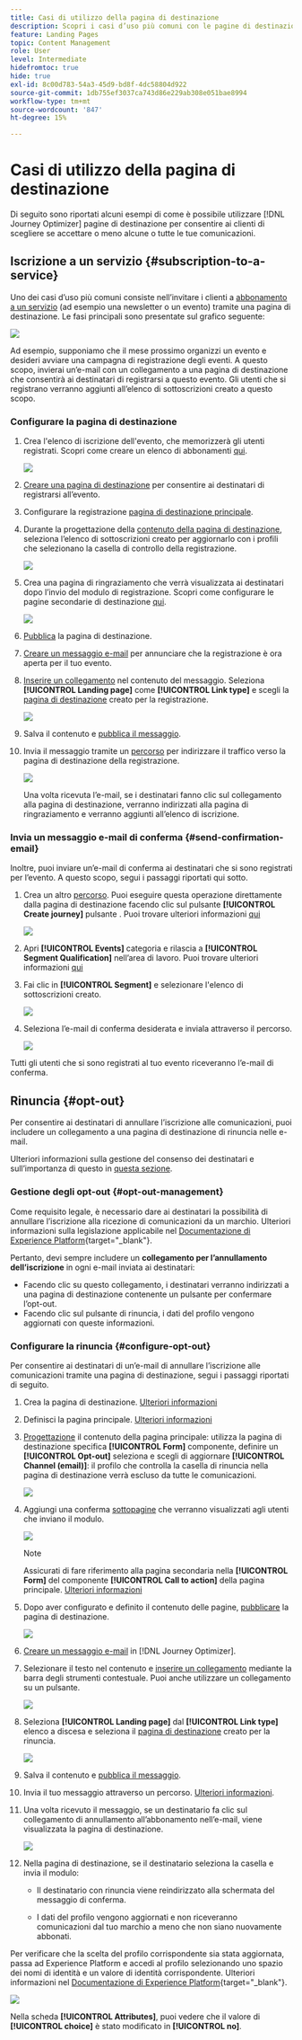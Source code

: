 ```yaml
---
title: Casi di utilizzo della pagina di destinazione
description: Scopri i casi d’uso più comuni con le pagine di destinazione in Journey Optimizer
feature: Landing Pages
topic: Content Management
role: User
level: Intermediate
hidefromtoc: true
hide: true
exl-id: 8c00d783-54a3-45d9-bd8f-4dc58804d922
source-git-commit: 1db755ef3037ca743d86e229ab308e051bae8994
workflow-type: tm+mt
source-wordcount: '847'
ht-degree: 15%

---
```


# Casi di utilizzo della pagina di destinazione

Di seguito sono riportati alcuni esempi di come è possibile utilizzare [!DNL Journey Optimizer] pagine di destinazione per consentire ai clienti di scegliere se accettare o meno alcune o tutte le tue comunicazioni.

<!--The main use cases are:
* Subscription to a service
* Opt-in
* Opt-out-->

## Iscrizione a un servizio {#subscription-to-a-service}

Uno dei casi d’uso più comuni consiste nell’invitare i clienti a [abbonamento a un servizio](subscription-list.md) (ad esempio una newsletter o un evento) tramite una pagina di destinazione. Le fasi principali sono presentate sul grafico seguente:

![](../assets/lp_subscription-uc.png)

Ad esempio, supponiamo che il mese prossimo organizzi un evento e desideri avviare una campagna di registrazione degli eventi<!--to keep your customers that are interested updated on that event-->. A questo scopo, invierai un’e-mail con un collegamento a una pagina di destinazione che consentirà ai destinatari di registrarsi a questo evento. Gli utenti che si registrano verranno aggiunti all’elenco di sottoscrizioni creato a questo scopo.

### Configurare la pagina di destinazione

1. Crea l&#39;elenco di iscrizione dell&#39;evento, che memorizzerà gli utenti registrati. Scopri come creare un elenco di abbonamenti [qui](subscription-list.md#define-subscription-list).

   ![](../assets/lp_subscription-uc-list.png)

1. [Creare una pagina di destinazione](create-lp.md) per consentire ai destinatari di registrarsi all’evento.

1. Configurare la registrazione [pagina di destinazione principale](create-lp.md#configure-primary-page).

1. Durante la progettazione della [contenuto della pagina di destinazione](design-lp.md), seleziona l’elenco di sottoscrizioni creato per aggiornarlo con i profili che selezionano la casella di controllo della registrazione.

   ![](../assets/lp_subscription-uc-lp-list.png)

1. Crea una pagina di ringraziamento che verrà visualizzata ai destinatari dopo l’invio del modulo di registrazione. Scopri come configurare le pagine secondarie di destinazione [qui](create-lp.md#configure-subpages).

   ![](../assets/lp_subscription-uc-thanks.png)

1. [Pubblica](create-lp.md#publish) la pagina di destinazione.

1. [Creare un messaggio e-mail](../create-message.md) per annunciare che la registrazione è ora aperta per il tuo evento.

1. [Inserire un collegamento](../message-tracking.md#insert-links) nel contenuto del messaggio. Seleziona **[!UICONTROL Landing page]** come **[!UICONTROL Link type]** e scegli la [pagina di destinazione](create-lp.md#configure-primary-page) creato per la registrazione.

   ![](../assets/lp_subscription-uc-link.png)

1. Salva il contenuto e [pubblica il messaggio](../publish-manage-message.md).

1. Invia il messaggio tramite un [percorso](../building-journeys/journey.md) per indirizzare il traffico verso la pagina di destinazione della registrazione.

   ![](../assets/lp_subscription-uc-journey.png)

   Una volta ricevuta l’e-mail, se i destinatari fanno clic sul collegamento alla pagina di destinazione, verranno indirizzati alla pagina di ringraziamento e verranno aggiunti all’elenco di iscrizione.

### Invia un messaggio e-mail di conferma {#send-confirmation-email}

Inoltre, puoi inviare un’e-mail di conferma ai destinatari che si sono registrati per l’evento. A questo scopo, segui i passaggi riportati qui sotto.

1. Crea un altro [percorso](../building-journeys/journey.md). Puoi eseguire questa operazione direttamente dalla pagina di destinazione facendo clic sul pulsante **[!UICONTROL Create journey]** pulsante . Puoi trovare ulteriori informazioni [qui](create-lp.md#configure-primary-page)

   ![](../assets/lp_subscription-uc-create-journey.png)

1. Apri **[!UICONTROL Events]** categoria e rilascia a **[!UICONTROL Segment Qualification]** nell’area di lavoro. Puoi trovare ulteriori informazioni [qui](../building-journeys/segment-qualification-events.md)

1. Fai clic in **[!UICONTROL Segment]** e selezionare l&#39;elenco di sottoscrizioni creato.

   ![](../assets/lp_subscription-uc-confirm-journey.png)

1. Seleziona l’e-mail di conferma desiderata e inviala attraverso il percorso.

   ![](../assets/lp_subscription-uc-confirm-email.png)

Tutti gli utenti che si sono registrati al tuo evento riceveranno l’e-mail di conferma.

<!--The event registration's subscription list tracks the profiles who registered and you can send them targeted event updates.-->

## Rinuncia {#opt-out}

Per consentire ai destinatari di annullare l’iscrizione alle comunicazioni, puoi includere un collegamento a una pagina di destinazione di rinuncia nelle e-mail.

Ulteriori informazioni sulla gestione del consenso dei destinatari e sull’importanza di questo in [questa sezione](../consent.md).

### Gestione degli opt-out {#opt-out-management}

Come requisito legale, è necessario dare ai destinatari la possibilità di annullare l’iscrizione alla ricezione di comunicazioni da un marchio. Ulteriori informazioni sulla legislazione applicabile nel [Documentazione di Experience Platform](https://experienceleague.adobe.com/docs/experience-platform/privacy/regulations/overview.html#regulations){target=&quot;_blank&quot;}.

Pertanto, devi sempre includere un **collegamento per l’annullamento dell’iscrizione** in ogni e-mail inviata ai destinatari:

* Facendo clic su questo collegamento, i destinatari verranno indirizzati a una pagina di destinazione contenente un pulsante per confermare l’opt-out.
* Facendo clic sul pulsante di rinuncia, i dati del profilo vengono aggiornati con queste informazioni.

### Configurare la rinuncia {#configure-opt-out}

Per consentire ai destinatari di un’e-mail di annullare l’iscrizione alle comunicazioni tramite una pagina di destinazione, segui i passaggi riportati di seguito.

1. Crea la pagina di destinazione. [Ulteriori informazioni](create-lp.md)

1. Definisci la pagina principale. [Ulteriori informazioni](create-lp.md#configure-primary-page)

1. [Progettazione](design-lp.md) il contenuto della pagina principale: utilizza la pagina di destinazione specifica **[!UICONTROL Form]** componente, definire un **[!UICONTROL Opt-out]** seleziona e scegli di aggiornare **[!UICONTROL Channel (email)]**: il profilo che controlla la casella di rinuncia nella pagina di destinazione verrà escluso da tutte le comunicazioni.

   ![](../assets/lp_opt-out-primary-lp.png)

   <!--You can also build your own landing page and host it on the third-party system of your choice. To keep?-->

1. Aggiungi una conferma [sottopagine](create-lp.md#configure-subpages) che verranno visualizzati agli utenti che inviano il modulo.

   ![](../assets/lp_opt-out-subpage.png)

   >[!NOTE]
   >
   >Assicurati di fare riferimento alla pagina secondaria nella **[!UICONTROL Form]** del componente **[!UICONTROL Call to action]** della pagina principale. [Ulteriori informazioni](design-lp.md)

1. Dopo aver configurato e definito il contenuto delle pagine, [pubblicare](create-lp.md#publish) la pagina di destinazione.

   ![](../assets/lp_opt-out-publish.png)

1. [Creare un messaggio e-mail](../create-message.md) in [!DNL Journey Optimizer].

1. Selezionare il testo nel contenuto e [inserire un collegamento](../message-tracking.md#insert-links) mediante la barra degli strumenti contestuale. Puoi anche utilizzare un collegamento su un pulsante.

   ![](../assets/lp_opt-out-insert-link.png)

1. Seleziona **[!UICONTROL Landing page]** dal **[!UICONTROL Link type]** elenco a discesa e seleziona il [pagina di destinazione](create-lp.md#configure-primary-page) creato per la rinuncia.

   ![](../assets/lp_opt-out-landing-page.png)

1. Salva il contenuto e [pubblica il messaggio](../publish-manage-message.md).

1. Invia il tuo messaggio attraverso un percorso. [Ulteriori informazioni](../building-journeys/journey.md).

1. Una volta ricevuto il messaggio, se un destinatario fa clic sul collegamento di annullamento all’abbonamento nell’e-mail, viene visualizzata la pagina di destinazione.

   ![](../assets/lp_opt-out-submit-form.png)

1. Nella pagina di destinazione, se il destinatario seleziona la casella e invia il modulo:

   * Il destinatario con rinuncia viene reindirizzato alla schermata del messaggio di conferma.

   * I dati del profilo vengono aggiornati e non riceveranno comunicazioni dal tuo marchio a meno che non siano nuovamente abbonati.

Per verificare che la scelta del profilo corrispondente sia stata aggiornata, passa ad Experience Platform e accedi al profilo selezionando uno spazio dei nomi di identità e un valore di identità corrispondente. Ulteriori informazioni nel [Documentazione di Experience Platform](https://experienceleague.adobe.com/docs/experience-platform/profile/ui/user-guide.html#getting-started){target=&quot;_blank&quot;}.

![](../assets/lp_opt-out-profile-choice.png)

Nella scheda **[!UICONTROL Attributes]**, puoi vedere che il valore di **[!UICONTROL choice]** è stato modificato in **[!UICONTROL no]**.

<!--

### Other ways to opt out

You can also enable your recipients to unsubscribe whithout using landing pages.

* **One-click opt-out**

    You can add a one-click opt-out link into your email content. This will enable your recipients to quickly unsubscribe from your communications, without being redirected to a landing page where they need to confirm opting out. [Learn more](../message-tracking.md#one-click-opt-out-link)

* **Unsubscribe link in header**

    If the recipients' email client supports displaying an unsubscribe link in the email header, emails sent with [!DNL Journey Optimizer] automatically include this link. [Learn more](../consent.md#unsubscribe-email)
-->
